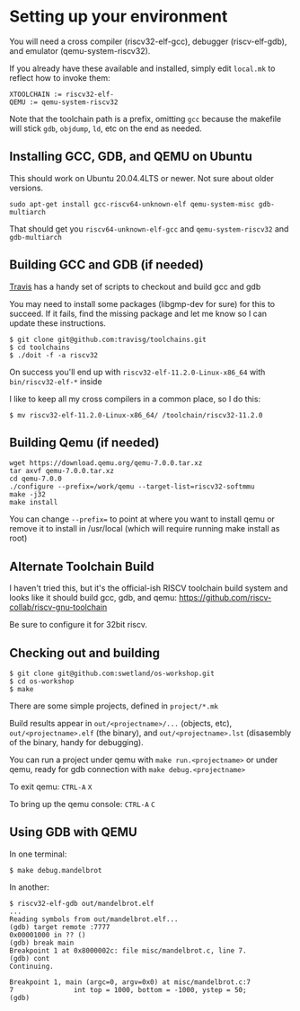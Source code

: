 # Setting up your environment

You will need a cross compiler (riscv32-elf-gcc), debugger (riscv-elf-gdb), and emulator (qemu-system-riscv32).

If you already have these available and installed, simply edit `local.mk` to reflect how to invoke them:
```
XTOOLCHAIN := riscv32-elf-
QEMU := qemu-system-riscv32
```

Note that the toolchain path is a prefix, omitting `gcc` because the makefile will stick `gdb`, `objdump`, `ld`, etc on the end as needed.

## Installing GCC, GDB, and QEMU on Ubuntu
This should work on Ubuntu 20.04.4LTS or newer.  Not sure about older versions.
```
sudo apt-get install gcc-riscv64-unknown-elf qemu-system-misc gdb-multiarch
```
That should get you `riscv64-unknown-elf-gcc` and `qemu-system-riscv32` and `gdb-multiarch`

## Building GCC and GDB (if needed)

[Travis](https://github.com/travisg) has a handy set of scripts to checkout and build gcc and gdb

You may need to install some packages (libgmp-dev for sure) for this to succeed.  If it fails, find the missing package and let me know so I can update these instructions.

```
$ git clone git@github.com:travisg/toolchains.git
$ cd toolchains
$ ./doit -f -a riscv32
```

On success you'll end up with `riscv32-elf-11.2.0-Linux-x86_64` with `bin/riscv32-elf-*` inside

I like to keep all my cross compilers in a common place, so I do this:
```
$ mv riscv32-elf-11.2.0-Linux-x86_64/ /toolchain/riscv32-11.2.0
```

## Building Qemu (if needed)

```
wget https://download.qemu.org/qemu-7.0.0.tar.xz
tar axvf qemu-7.0.0.tar.xz 
cd qemu-7.0.0
./configure --prefix=/work/qemu --target-list=riscv32-softmmu
make -j32
make install
```

You can change `--prefix=` to point at where you want to install qemu or remove it to install in /usr/local (which will require running make install as root)

## Alternate Toolchain Build

I haven't tried this, but it's the official-ish RISCV toolchain build system and looks like it should build gcc, gdb, and qemu:
https://github.com/riscv-collab/riscv-gnu-toolchain

Be sure to configure it for 32bit riscv.

## Checking out and building

```
$ git clone git@github.com:swetland/os-workshop.git
$ cd os-workshop
$ make
```

There are some simple projects, defined in `project/*.mk`

Build results appear in `out/<projectname>/...` (objects, etc), `out/<projectname>.elf` (the binary), and `out/<projectname>.lst` (disasembly of the binary, handy for debugging).

You can run a project under qemu with `make run.<projectname>` or under qemu, ready for gdb connection with `make debug.<projectname>`

To exit qemu: `CTRL-A` `X`

To bring up the qemu console: `CTRL-A` `C`

## Using GDB with QEMU

In one terminal:
```
$ make debug.mandelbrot
```

In another:
```
$ riscv32-elf-gdb out/mandelbrot.elf
...
Reading symbols from out/mandelbrot.elf...
(gdb) target remote :7777
0x00001000 in ?? ()
(gdb) break main
Breakpoint 1 at 0x8000002c: file misc/mandelbrot.c, line 7.
(gdb) cont
Continuing.

Breakpoint 1, main (argc=0, argv=0x0) at misc/mandelbrot.c:7
7               int top = 1000, bottom = -1000, ystep = 50;
(gdb)
```

